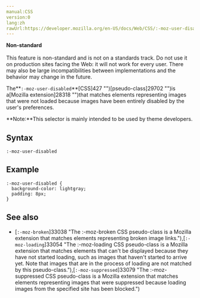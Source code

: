 ```yaml
---
manual:CSS
version:0
lang:zh
rawUrl:https://developer.mozilla.org/en-US/docs/Web/CSS/:-moz-user-disabled
---
```






**Non-standard**<br></br>This feature is non-standard and is not on a standards track. Do not use it on production sites facing the Web: it will not work for every user. There may also be large incompatibilities between implementations and the behavior may change in the future.





The**`:-moz-user-disabled`**[CSS]427 "")[pseudo-class]29702 "")is a[Mozilla extension]28318 "")that matches elements representing images that were not loaded because images have been entirely disabled by the user&#39;s preferences.



**Note:**This selector is mainly intended to be used by theme developers.



## Syntax<a name="Syntax"></a>

```
:-moz-user-disabled
```

## Example<a name="Example"></a>

```
:-moz-user-disabled {
  background-color: lightgray;
  padding: 8px;
}
```

## See also<a name="See_also"></a>

* [`:-moz-broken`]33038 "The :-moz-broken CSS pseudo-class is a Mozilla extension that matches elements representing broken image links."),[`:-moz-loading`]33054 "The :-moz-loading CSS pseudo-class is a Mozilla extension that matches elements that can't be displayed because they have not started loading, such as images that haven't started to arrive yet. Note that images that are in the process of loading are not matched by this pseudo-class."),[`:-moz-suppressed`]33079 "The :-moz-suppressed CSS pseudo-class is a Mozilla extension that matches elements representing images that were suppressed because loading images from the specified site has been blocked.")



